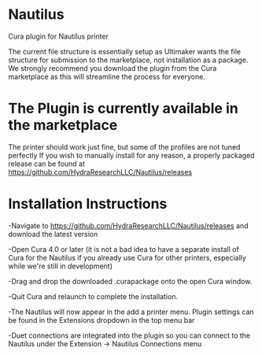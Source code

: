 # Nautilus
Cura plugin for Nautilus printer

The current file structure is essentially setup as Ultimaker wants the file structure for submission to the marketplace, not installation as a package. We strongly recommend you download the plugin from the Cura marketplace as this will streamline the process for everyone.
# The Plugin is currently available in the marketplace

The printer should work just fine, but some of the profiles are not tuned perfectly
If you wish to manually install for any reason, a properly packaged release can be found at https://github.com/HydraResearchLLC/Nautilus/releases

# Installation Instructions

-Navigate to https://github.com/HydraResearchLLC/Nautilus/releases and download the latest version 

-Open Cura 4.0 or later (it is not a bad idea to have a separate install of Cura for the Nautilus if you already use Cura for other printers, especially while we're still in development)

-Drag and drop the downloaded .curapackage onto the open Cura window.

-Quit Cura and relaunch to complete the installation.

-The Nautilus will now appear in the add a printer menu. Plugin settings can be found in the Extensions dropdown in the top menu bar

-Duet connections are integrated into the plugin so you can connect to the Nautilus under the Extension -> Nautilus Connections menu
